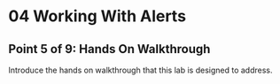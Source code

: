 # 04 Working With Alerts
## Point 5 of 9: Hands On Walkthrough

Introduce the hands on walkthrough that this lab is designed to address.
